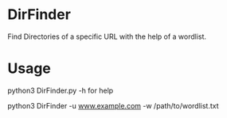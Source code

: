 # DirFinder

Find Directories of a specific URL with the help of a wordlist.

# Usage

python3 DirFinder.py -h for help

python3 DirFinder -u www.example.com -w /path/to/wordlist.txt
